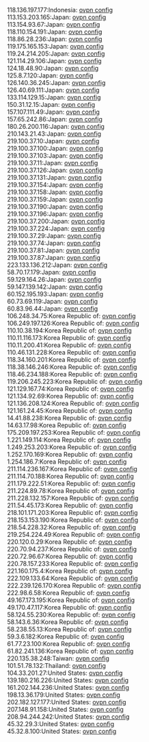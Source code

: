 118.136.197.177:Indonesia: [ovpn config](vpn/118_136_197_177.ovpn)  
113.153.203.165:Japan: [ovpn config](vpn/113_153_203_165.ovpn)  
113.154.93.67:Japan: [ovpn config](vpn/113_154_93_67.ovpn)  
118.110.154.191:Japan: [ovpn config](vpn/118_110_154_191.ovpn)  
118.86.28.236:Japan: [ovpn config](vpn/118_86_28_236.ovpn)  
119.175.165.153:Japan: [ovpn config](vpn/119_175_165_153.ovpn)  
119.24.214.205:Japan: [ovpn config](vpn/119_24_214_205.ovpn)  
121.114.29.106:Japan: [ovpn config](vpn/121_114_29_106.ovpn)  
124.18.48.90:Japan: [ovpn config](vpn/124_18_48_90.ovpn)  
125.8.7.120:Japan: [ovpn config](vpn/125_8_7_120.ovpn)  
126.140.36.245:Japan: [ovpn config](vpn/126_140_36_245.ovpn)  
126.40.69.111:Japan: [ovpn config](vpn/126_40_69_111.ovpn)  
133.114.129.15:Japan: [ovpn config](vpn/133_114_129_15.ovpn)  
150.31.12.15:Japan: [ovpn config](vpn/150_31_12_15.ovpn)  
157.107.111.49:Japan: [ovpn config](vpn/157_107_111_49.ovpn)  
157.65.242.86:Japan: [ovpn config](vpn/157_65_242_86.ovpn)  
180.26.200.116:Japan: [ovpn config](vpn/180_26_200_116.ovpn)  
210.143.21.43:Japan: [ovpn config](vpn/210_143_21_43.ovpn)  
219.100.37.10:Japan: [ovpn config](vpn/219_100_37_10.ovpn)  
219.100.37.100:Japan: [ovpn config](vpn/219_100_37_100.ovpn)  
219.100.37.103:Japan: [ovpn config](vpn/219_100_37_103.ovpn)  
219.100.37.11:Japan: [ovpn config](vpn/219_100_37_11.ovpn)  
219.100.37.126:Japan: [ovpn config](vpn/219_100_37_126.ovpn)  
219.100.37.131:Japan: [ovpn config](vpn/219_100_37_131.ovpn)  
219.100.37.154:Japan: [ovpn config](vpn/219_100_37_154.ovpn)  
219.100.37.158:Japan: [ovpn config](vpn/219_100_37_158.ovpn)  
219.100.37.159:Japan: [ovpn config](vpn/219_100_37_159.ovpn)  
219.100.37.190:Japan: [ovpn config](vpn/219_100_37_190.ovpn)  
219.100.37.196:Japan: [ovpn config](vpn/219_100_37_196.ovpn)  
219.100.37.200:Japan: [ovpn config](vpn/219_100_37_200.ovpn)  
219.100.37.224:Japan: [ovpn config](vpn/219_100_37_224.ovpn)  
219.100.37.29:Japan: [ovpn config](vpn/219_100_37_29.ovpn)  
219.100.37.74:Japan: [ovpn config](vpn/219_100_37_74.ovpn)  
219.100.37.81:Japan: [ovpn config](vpn/219_100_37_81.ovpn)  
219.100.37.87:Japan: [ovpn config](vpn/219_100_37_87.ovpn)  
223.133.136.212:Japan: [ovpn config](vpn/223_133_136_212.ovpn)  
58.70.17.179:Japan: [ovpn config](vpn/58_70_17_179.ovpn)  
59.129.164.26:Japan: [ovpn config](vpn/59_129_164_26.ovpn)  
59.147.139.142:Japan: [ovpn config](vpn/59_147_139_142.ovpn)  
60.152.195.193:Japan: [ovpn config](vpn/60_152_195_193.ovpn)  
60.73.69.119:Japan: [ovpn config](vpn/60_73_69_119.ovpn)  
60.83.96.44:Japan: [ovpn config](vpn/60_83_96_44.ovpn)  
106.248.34.75:Korea Republic of: [ovpn config](vpn/106_248_34_75.ovpn)  
106.249.197.126:Korea Republic of: [ovpn config](vpn/106_249_197_126.ovpn)  
110.10.38.194:Korea Republic of: [ovpn config](vpn/110_10_38_194.ovpn)  
110.11.116.173:Korea Republic of: [ovpn config](vpn/110_11_116_173.ovpn)  
110.11.200.41:Korea Republic of: [ovpn config](vpn/110_11_200_41.ovpn)  
110.46.131.228:Korea Republic of: [ovpn config](vpn/110_46_131_228.ovpn)  
118.34.160.201:Korea Republic of: [ovpn config](vpn/118_34_160_201.ovpn)  
118.38.146.246:Korea Republic of: [ovpn config](vpn/118_38_146_246.ovpn)  
118.46.234.188:Korea Republic of: [ovpn config](vpn/118_46_234_188.ovpn)  
119.206.245.223:Korea Republic of: [ovpn config](vpn/119_206_245_223.ovpn)  
121.129.167.74:Korea Republic of: [ovpn config](vpn/121_129_167_74.ovpn)  
121.134.92.69:Korea Republic of: [ovpn config](vpn/121_134_92_69.ovpn)  
121.136.208.124:Korea Republic of: [ovpn config](vpn/121_136_208_124.ovpn)  
121.161.24.45:Korea Republic of: [ovpn config](vpn/121_161_24_45.ovpn)  
14.41.88.238:Korea Republic of: [ovpn config](vpn/14_41_88_238.ovpn)  
14.63.17.98:Korea Republic of: [ovpn config](vpn/14_63_17_98.ovpn)  
175.209.197.253:Korea Republic of: [ovpn config](vpn/175_209_197_253.ovpn)  
1.221.149.114:Korea Republic of: [ovpn config](vpn/1_221_149_114.ovpn)  
1.249.253.203:Korea Republic of: [ovpn config](vpn/1_249_253_203.ovpn)  
1.252.170.169:Korea Republic of: [ovpn config](vpn/1_252_170_169.ovpn)  
1.254.186.7:Korea Republic of: [ovpn config](vpn/1_254_186_7.ovpn)  
211.114.236.167:Korea Republic of: [ovpn config](vpn/211_114_236_167.ovpn)  
211.114.70.188:Korea Republic of: [ovpn config](vpn/211_114_70_188.ovpn)  
211.179.222.51:Korea Republic of: [ovpn config](vpn/211_179_222_51.ovpn)  
211.224.89.78:Korea Republic of: [ovpn config](vpn/211_224_89_78.ovpn)  
211.228.132.157:Korea Republic of: [ovpn config](vpn/211_228_132_157.ovpn)  
211.54.45.173:Korea Republic of: [ovpn config](vpn/211_54_45_173.ovpn)  
218.101.171.203:Korea Republic of: [ovpn config](vpn/218_101_171_203.ovpn)  
218.153.153.190:Korea Republic of: [ovpn config](vpn/218_153_153_190.ovpn)  
218.54.228.32:Korea Republic of: [ovpn config](vpn/218_54_228_32.ovpn)  
219.254.224.49:Korea Republic of: [ovpn config](vpn/219_254_224_49.ovpn)  
220.120.0.29:Korea Republic of: [ovpn config](vpn/220_120_0_29.ovpn)  
220.70.94.237:Korea Republic of: [ovpn config](vpn/220_70_94_237.ovpn)  
220.72.96.67:Korea Republic of: [ovpn config](vpn/220_72_96_67.ovpn)  
220.78.157.233:Korea Republic of: [ovpn config](vpn/220_78_157_233.ovpn)  
221.160.175.4:Korea Republic of: [ovpn config](vpn/221_160_175_4.ovpn)  
222.109.133.64:Korea Republic of: [ovpn config](vpn/222_109_133_64.ovpn)  
222.239.126.170:Korea Republic of: [ovpn config](vpn/222_239_126_170.ovpn)  
222.98.6.58:Korea Republic of: [ovpn config](vpn/222_98_6_58.ovpn)  
49.167.173.195:Korea Republic of: [ovpn config](vpn/49_167_173_195.ovpn)  
49.170.47.117:Korea Republic of: [ovpn config](vpn/49_170_47_117.ovpn)  
58.124.55.230:Korea Republic of: [ovpn config](vpn/58_124_55_230.ovpn)  
58.143.6.36:Korea Republic of: [ovpn config](vpn/58_143_6_36.ovpn)  
58.238.55.13:Korea Republic of: [ovpn config](vpn/58_238_55_13.ovpn)  
59.3.6.182:Korea Republic of: [ovpn config](vpn/59_3_6_182.ovpn)  
61.77.23.100:Korea Republic of: [ovpn config](vpn/61_77_23_100.ovpn)  
61.82.241.136:Korea Republic of: [ovpn config](vpn/61_82_241_136.ovpn)  
220.135.38.248:Taiwan: [ovpn config](vpn/220_135_38_248.ovpn)  
101.51.78.132:Thailand: [ovpn config](vpn/101_51_78_132.ovpn)  
104.33.201.27:United States: [ovpn config](vpn/104_33_201_27.ovpn)  
139.180.216.226:United States: [ovpn config](vpn/139_180_216_226.ovpn)  
161.202.144.236:United States: [ovpn config](vpn/161_202_144_236.ovpn)  
198.13.36.179:United States: [ovpn config](vpn/198_13_36_179.ovpn)  
202.182.127.177:United States: [ovpn config](vpn/202_182_127_177.ovpn)  
207.148.91.158:United States: [ovpn config](vpn/207_148_91_158.ovpn)  
208.94.244.242:United States: [ovpn config](vpn/208_94_244_242.ovpn)  
45.32.29.3:United States: [ovpn config](vpn/45_32_29_3.ovpn)  
45.32.8.100:United States: [ovpn config](vpn/45_32_8_100.ovpn)  
